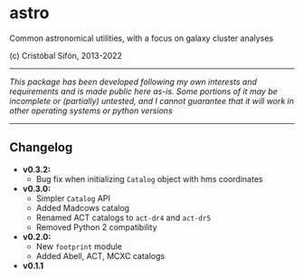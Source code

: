 # astro

Common astronomical utilities, with a focus on galaxy cluster analyses

(c) Cristóbal Sifón, 2013-2022

---

*This package has been developed following my own interests and requirements and is made public here as-is. Some portions of it may be incomplete or (partially) untested, and I cannot guarantee that it will work in other operating systems or python versions*

---


## Changelog
* **v0.3.2:**
    - Bug fix when initializing ``Catalog`` object with hms coordinates
* **v0.3.0:**
    - Simpler ``Catalog`` API
    - Added Madcows catalog
    - Renamed ACT catalogs to ``act-dr4`` and ``act-dr5``
    - Removed Python 2 compatibility
* **v0.2.0:**
    - New ``footprint`` module
    - Added Abell, ACT, MCXC catalogs
* **v0.1.1**